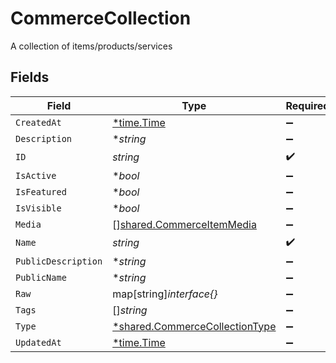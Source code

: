 # CommerceCollection

A collection of items/products/services


## Fields

| Field                                                                                  | Type                                                                                   | Required                                                                               | Description                                                                            |
| -------------------------------------------------------------------------------------- | -------------------------------------------------------------------------------------- | -------------------------------------------------------------------------------------- | -------------------------------------------------------------------------------------- |
| `CreatedAt`                                                                            | [*time.Time](https://pkg.go.dev/time#Time)                                             | :heavy_minus_sign:                                                                     | N/A                                                                                    |
| `Description`                                                                          | **string*                                                                              | :heavy_minus_sign:                                                                     | N/A                                                                                    |
| `ID`                                                                                   | *string*                                                                               | :heavy_check_mark:                                                                     | N/A                                                                                    |
| `IsActive`                                                                             | **bool*                                                                                | :heavy_minus_sign:                                                                     | N/A                                                                                    |
| `IsFeatured`                                                                           | **bool*                                                                                | :heavy_minus_sign:                                                                     | N/A                                                                                    |
| `IsVisible`                                                                            | **bool*                                                                                | :heavy_minus_sign:                                                                     | N/A                                                                                    |
| `Media`                                                                                | [][shared.CommerceItemMedia](../../../pkg/models/shared/commerceitemmedia.md)          | :heavy_minus_sign:                                                                     | N/A                                                                                    |
| `Name`                                                                                 | *string*                                                                               | :heavy_check_mark:                                                                     | N/A                                                                                    |
| `PublicDescription`                                                                    | **string*                                                                              | :heavy_minus_sign:                                                                     | N/A                                                                                    |
| `PublicName`                                                                           | **string*                                                                              | :heavy_minus_sign:                                                                     | N/A                                                                                    |
| `Raw`                                                                                  | map[string]*interface{}*                                                               | :heavy_minus_sign:                                                                     | N/A                                                                                    |
| `Tags`                                                                                 | []*string*                                                                             | :heavy_minus_sign:                                                                     | N/A                                                                                    |
| `Type`                                                                                 | [*shared.CommerceCollectionType](../../../pkg/models/shared/commercecollectiontype.md) | :heavy_minus_sign:                                                                     | N/A                                                                                    |
| `UpdatedAt`                                                                            | [*time.Time](https://pkg.go.dev/time#Time)                                             | :heavy_minus_sign:                                                                     | N/A                                                                                    |